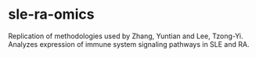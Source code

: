 # sle-ra-omics
Replication of methodologies used by Zhang, Yuntian and Lee, Tzong-Yi. Analyzes expression of immune system signaling pathways in SLE and RA.
